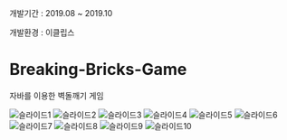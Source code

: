 개발기간 : 2019.08 ~ 2019.10

개발환경 : 이클립스
 
# Breaking-Bricks-Game
자바를 이용한 벽돌깨기 게임


![슬라이드1](https://user-images.githubusercontent.com/53815335/135605886-c16a9c10-638c-4afb-8fb3-3595684e639a.PNG)
![슬라이드2](https://user-images.githubusercontent.com/53815335/135605889-2d817683-a21e-4e09-96d0-217feedbd7a3.PNG)
![슬라이드3](https://user-images.githubusercontent.com/53815335/135605891-be6269b3-f5a9-4876-bbe7-69b79af3e217.PNG)
![슬라이드4](https://user-images.githubusercontent.com/53815335/135605892-bb86d235-a4b2-4bc8-9f49-2dd7b1e65466.PNG)
![슬라이드5](https://user-images.githubusercontent.com/53815335/135605894-3312b117-0c8a-4e82-81a0-1d886d7656b2.PNG)
![슬라이드6](https://user-images.githubusercontent.com/53815335/135605898-8be207ed-e37d-4658-b448-7616cb3bda50.PNG)
![슬라이드7](https://user-images.githubusercontent.com/53815335/135605900-8c9e7d1f-18cb-4ace-a1e2-238fc897379a.PNG)
![슬라이드8](https://user-images.githubusercontent.com/53815335/135605901-4d08e10b-b987-4d36-b920-a69b178c2695.PNG)
![슬라이드9](https://user-images.githubusercontent.com/53815335/135605903-473ef584-04e7-4ea3-9788-e624f4d966f2.PNG)
![슬라이드10](https://user-images.githubusercontent.com/53815335/135605904-4f02973e-895c-43cf-92be-eaef6450f5b1.PNG)
